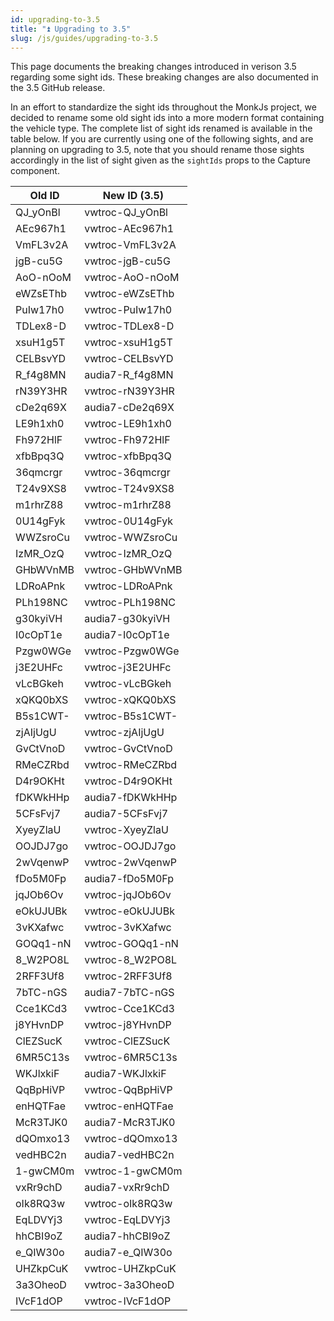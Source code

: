 ```yaml
---
id: upgrading-to-3.5
title: "⏫️ Upgrading to 3.5"
slug: /js/guides/upgrading-to-3.5
---
```


This page documents the breaking changes introduced in verison 3.5 regarding some sight ids. These breaking changes are
also documented in the 3.5 GitHub release.

In an effort to standardize the sight ids throughout the MonkJs project, we decided to rename some old sight ids into a
more modern format containing the vehicle type. The complete list of sight ids renamed is available in the table below.
If you are currently using one of the following sights, and are planning on upgrading to 3.5, note that you should
rename those sights accordingly in the list of sight given as the `sightIds` props to the Capture component.

| Old ID   | New ID (3.5)    |
|----------|-----------------|
| QJ_yOnBl | vwtroc-QJ_yOnBl |
| AEc967h1 | vwtroc-AEc967h1 |
| VmFL3v2A | vwtroc-VmFL3v2A |
| jgB-cu5G | vwtroc-jgB-cu5G |
| AoO-nOoM | vwtroc-AoO-nOoM |
| eWZsEThb | vwtroc-eWZsEThb |
| PuIw17h0 | vwtroc-PuIw17h0 |
| TDLex8-D | vwtroc-TDLex8-D |
| xsuH1g5T | vwtroc-xsuH1g5T |
| CELBsvYD | vwtroc-CELBsvYD |
| R_f4g8MN | audia7-R_f4g8MN |
| rN39Y3HR | vwtroc-rN39Y3HR |
| cDe2q69X | audia7-cDe2q69X |
| LE9h1xh0 | vwtroc-LE9h1xh0 |
| Fh972HlF | vwtroc-Fh972HlF |
| xfbBpq3Q | vwtroc-xfbBpq3Q |
| 36qmcrgr | vwtroc-36qmcrgr |
| T24v9XS8 | vwtroc-T24v9XS8 |
| m1rhrZ88 | vwtroc-m1rhrZ88 |
| 0U14gFyk | vwtroc-0U14gFyk |
| WWZsroCu | vwtroc-WWZsroCu |
| IzMR_OzQ | vwtroc-IzMR_OzQ |
| GHbWVnMB | vwtroc-GHbWVnMB |
| LDRoAPnk | vwtroc-LDRoAPnk |
| PLh198NC | vwtroc-PLh198NC |
| g30kyiVH | audia7-g30kyiVH |
| I0cOpT1e | audia7-I0cOpT1e |
| Pzgw0WGe | vwtroc-Pzgw0WGe |
| j3E2UHFc | vwtroc-j3E2UHFc |
| vLcBGkeh | vwtroc-vLcBGkeh |
| xQKQ0bXS | vwtroc-xQKQ0bXS |
| B5s1CWT- | vwtroc-B5s1CWT- |
| zjAIjUgU | vwtroc-zjAIjUgU |
| GvCtVnoD | vwtroc-GvCtVnoD |
| RMeCZRbd | vwtroc-RMeCZRbd |
| D4r9OKHt | vwtroc-D4r9OKHt |
| fDKWkHHp | audia7-fDKWkHHp |
| 5CFsFvj7 | audia7-5CFsFvj7 |
| XyeyZlaU | vwtroc-XyeyZlaU |
| OOJDJ7go | vwtroc-OOJDJ7go |
| 2wVqenwP | vwtroc-2wVqenwP |
| fDo5M0Fp | audia7-fDo5M0Fp |
| jqJOb6Ov | vwtroc-jqJOb6Ov |
| eOkUJUBk | vwtroc-eOkUJUBk |
| 3vKXafwc | vwtroc-3vKXafwc |
| GOQq1-nN | vwtroc-GOQq1-nN |
| 8_W2PO8L | vwtroc-8_W2PO8L |
| 2RFF3Uf8 | vwtroc-2RFF3Uf8 |
| 7bTC-nGS | audia7-7bTC-nGS |
| Cce1KCd3 | vwtroc-Cce1KCd3 |
| j8YHvnDP | vwtroc-j8YHvnDP |
| ClEZSucK | vwtroc-ClEZSucK |
| 6MR5C13s | vwtroc-6MR5C13s |
| WKJlxkiF | audia7-WKJlxkiF |
| QqBpHiVP | vwtroc-QqBpHiVP |
| enHQTFae | vwtroc-enHQTFae |
| McR3TJK0 | audia7-McR3TJK0 |
| dQOmxo13 | vwtroc-dQOmxo13 |
| vedHBC2n | audia7-vedHBC2n |
| 1-gwCM0m | vwtroc-1-gwCM0m |
| vxRr9chD | audia7-vxRr9chD |
| oIk8RQ3w | vwtroc-oIk8RQ3w |
| EqLDVYj3 | vwtroc-EqLDVYj3 |
| hhCBI9oZ | audia7-hhCBI9oZ |
| e_QIW30o | audia7-e_QIW30o |
| UHZkpCuK | vwtroc-UHZkpCuK |
| 3a3OheoD | vwtroc-3a3OheoD |
| IVcF1dOP | vwtroc-IVcF1dOP |

